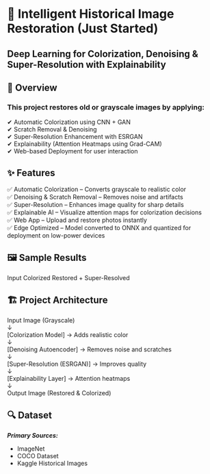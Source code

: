 
# **🌈 Intelligent Historical Image Restoration** (Just Started)
## Deep Learning for Colorization, Denoising & Super-Resolution with Explainability

<!-- Add a sample result image here -->

## **📌 Overview**
### **This project restores old or grayscale images by applying:**
✔ Automatic Colorization using CNN + GAN  
✔ Scratch Removal & Denoising  
✔ Super-Resolution Enhancement with ESRGAN  
✔ Explainability (Attention Heatmaps using Grad-CAM)  
✔ Web-based Deployment for user interaction  

## **✨ Features**
✅ Automatic Colorization – Converts grayscale to realistic color  
✅ Denoising & Scratch Removal – Removes noise and artifacts  
✅ Super-Resolution – Enhances image quality for sharp details  
✅ Explainable AI – Visualize attention maps for colorization decisions  
✅ Web App – Upload and restore photos instantly  
✅ Edge Optimized – Model converted to ONNX and quantized for deployment on low-power devices  

## **🖼 Sample Results**
Input	Colorized	Restored + Super-Resolved

## **🏗 Project Architecture**
Input Image (Grayscale)  
    ↓  
[Colorization Model] → Adds realistic color  
    ↓  
[Denoising Autoencoder] → Removes noise and scratches  
    ↓  
[Super-Resolution (ESRGAN)] → Improves quality  
    ↓  
[Explainability Layer] → Attention heatmaps  
    ↓  
Output Image (Restored & Colorized)  


## **🔍 Dataset**
***Primary Sources:***
- ImageNet  
- COCO Dataset  
- Kaggle Historical Images  




